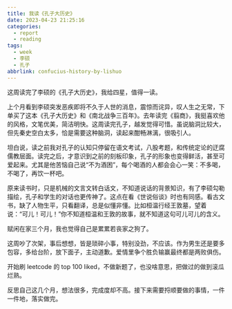 ```yaml
---
title: 我读《孔子大历史》
date: 2023-04-23 21:25:16
categories:
  - report
  - reading
tags:
  - week
  - 李硕
  - 孔子
abbrlink: confucius-history-by-lishuo
---
```


这周读完了李硕的《孔子大历史》，我给四星，值得一读。

上个月看到李硕突发恶疾即将不久于人世的消息，震惊而诧异，叹人生之无常，下单买了这本《孔子大历史》和《南北战争三百年》。去年读完《翦商》，我挺喜欢他的风格，文笔优美，简洁明快。这周读完孔子，越发觉得可惜。虽说脑洞比较大，但先秦史空白太多，恰是需要这种脑洞，读起来酣畅淋漓，很吸引人。

坦白说，读之前我对孔子的认知只停留在语文考试，八股考题，和传统定论的迂腐儒教层面。读完之后，才意识到之前的刻板印象，孔子的形象也变得鲜活，甚至可爱起来。尤其是他苦恼自己说“不为酒困”，每个喝酒的人都会会心一笑：不多喝，不喝了，再饮一杯吧。

原来读书时，只是机械的文言文转白话文，不知道说话的背景知识，有了李硕勾勒描绘，孔子和学生的对话也更传神了。这点在看《世说俗谈》时也有同感。看古文书，缺了人物生平，只看翻译，总是似懂非懂。比如桓温行经王敦墓，望着说：“可儿！可儿！”你不知道桓温和王敦的故事，就不知道这句可儿可儿的含义。

赋闲在家三个月，我也觉得自己是累累若丧家之狗了。

这周吵了次架，事后想想，皆是琐碎小事，特别没劲，不应该。作为男生还是要多包容，多给台阶，放下面子，主动道歉。爱情里争个胜负输赢最终都是两败俱伤。

开始刷 leetcode 的 top 100 liked，不做新题了，也没啥意思，把做过的做到滚瓜烂熟。

反思自己这几个月，想法很多，完成度却不高。接下来需要捋顺要做的事情，一件一件地，落实做完。
